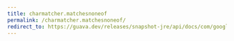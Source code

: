 ```yaml
---
title: charmatcher.matchesnoneof
permalink: /charmatcher.matchesnoneof/
redirect_to: https://guava.dev/releases/snapshot-jre/api/docs/com/google/common/base/CharMatcher.html#matchesNoneOf-java.lang.CharSequence-
---
```


